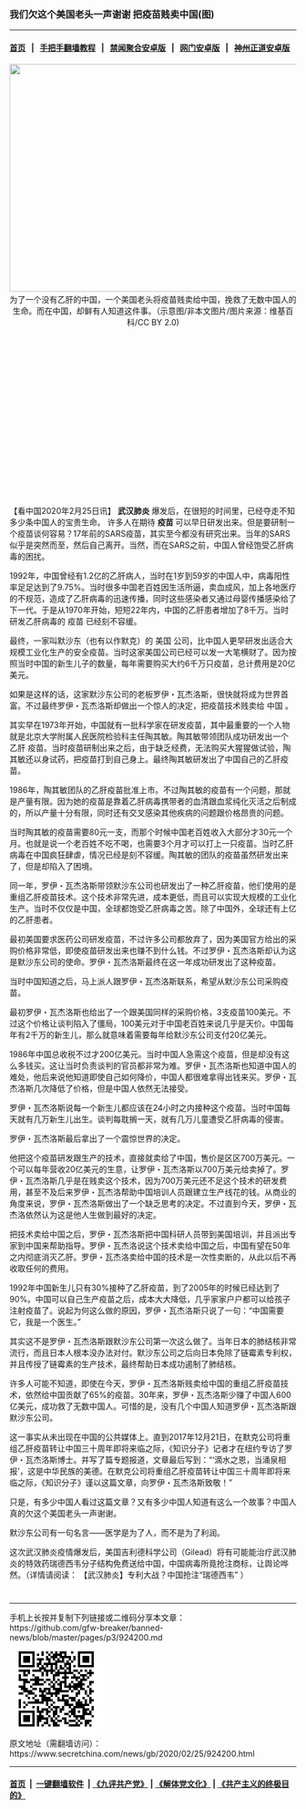 ### 我们欠这个美国老头一声谢谢 把疫苗贱卖中国(图)
------------------------

#### [首页](https://github.com/gfw-breaker/banned-news/blob/master/README.md) &nbsp;&nbsp;|&nbsp;&nbsp; [手把手翻墙教程](https://github.com/gfw-breaker/guides/wiki) &nbsp;&nbsp;|&nbsp;&nbsp; [禁闻聚合安卓版](https://github.com/gfw-breaker/bn-android) &nbsp;&nbsp;|&nbsp;&nbsp; [网门安卓版](https://github.com/oGate2/oGate) &nbsp;&nbsp;|&nbsp;&nbsp; [神州正道安卓版](https://github.com/SzzdOgate/update) 



<div class="article_right" style="fone-color:#000">
 <p style="text-align: center;">
  <img alt="" src="//img3.secretchina.com/pic/2020/1-18/p2606721a338866017-ss.jpg" style="height:400px; width:600px"/>
  <br>
   为了一个没有乙肝的中国，一个美国老头将疫苗贱卖给中国，挽救了无数中国人的生命。而在中国，却鲜有人知道这件事。（示意图/非本文图片/图片来源：维基百科/CC BY 2.0)
   <span id="hideid" name="hideid" style="color:red;display:none;">
    <span href="https://www.secretchina.com">
    </span>
   </span>
  </br>
 </p>
 <div id="txt-mid1-t21-2017">
  <ins class="adsbygoogle" data-ad-client="ca-pub-1276641434651360" data-ad-slot="2451032099" style="display:inline-block;width:336px;height:280px">
  </ins>
  <div id="SC-22xxx">
  </div>
 </div>
 <p>
  【看中国2020年2月25日讯】
  <strong>
   <span href="https://www.secretchina.com/news/gb/tag/武汉肺炎" target="_blank">
    武汉肺炎
   </span>
  </strong>
  爆发后，在很短的时间里，已经夺走不知多少条中国人的宝贵生命。 许多人在期待
  <strong>
   疫苗
  </strong>
  可以早日研发出来。但是要研制一个疫苗谈何容易？17年前的SARS疫苗，其实至今都没有研究出来。当年的SARS似乎是突然而至，然后自己离开。当然，而在SARS之前，中国人曾经饱受乙肝病毒的困扰。
  <span id="hideid" name="hideid" style="color:red;display:none;">
   <span href="https://www.secretchina.com">
   </span>
  </span>
 </p>
 <p>
  1992年，中国曾经有1.2亿的乙肝病人，当时在1岁到59岁的中国人中，病毒阳性率足足达到了9.75%。当时很多中国老百姓因生活所逼，卖血成风，加上各地医疗的不规范，造成了乙肝病毒的迅速传播，同时这些感染者又通过母婴传播感染给了下一代。于是从1970年开始，短短22年内，中国的乙肝患者增加了8千万。当时研发乙肝病毒的
  <span href="https://www.secretchina.com/news/gb/tag/疫苗" target="_blank">
   疫苗
  </span>
  已经刻不容缓。
 </p>
 <p>
  最终，一家叫默沙东（也有以作默克）的
  <span href="https://www.secretchina.com/news/gb/tag/美国" target="_blank">
   美国
  </span>
  公司，比中国人更早研发出适合大规模工业化生产的安全疫苗。当时这家美国公司已经可以发一大笔横财了。因为按照当时中国的新生儿子的数量，每年需要购买大约6千万只疫苗，总计费用是20亿美元。
 </p>
 <p>
  如果是这样的话，这家默沙东公司的老板罗伊・瓦杰洛斯，很快就将成为世界首富。不过最终罗伊・瓦杰洛斯却做出一个惊人的决定，把疫苗技术贱卖给
  <span href="https://www.secretchina.com" target="_blank">
   中国
  </span>
  。
 </p>
 <p>
  其实早在1973年开始，中国就有一批科学家在研发疫苗，其中最重要的一个人物就是北京大学附属人民医院检验科主任陶其敏。陶其敏带领团队成功研发出一个
  <span href="https://www.secretchina.com/news/gb/tag/乙肝" target="_blank">
   乙肝
  </span>
  疫苗。当时疫苗研制出来之后，由于缺乏经费，无法购买大猩猩做试验，陶其敏还以身试药，把疫苗打到自己身上。最终陶其敏研发出了中国自己的乙肝疫苗。
 </p>
 <p>
  1986年，陶其敏团队的乙肝疫苗批准上市。不过陶其敏的疫苗有一个问题，那就是产量有限。因为她的疫苗是靠着乙肝病毒携带者的血清跟血浆纯化灭活之后制成的，所以产量十分有限，同时还有交叉感染其他疾病的问题跟价格昂贵的问题。
 </p>
 <p>
  当时陶其敏的疫苗需要80元一支，而那个时候中国老百姓收入大部分才30元一个月。也就是说一个老百姓不吃不喝，也需要3个月才可以打上一只疫苗。当时乙肝病毒在中国疯狂肆虐，情况已经是刻不容缓。陶其敏的团队的疫苗虽然研发出来了，但是却陷入了困境。
 </p>
 <p>
  同一年，罗伊・瓦杰洛斯带领默沙东公司也研发出了一种乙肝疫苗，他们使用的是重组乙肝疫苗技术。这个技术非常先进，成本更低，而且可以实现大规模的工业化生产。当时不仅仅是中国，全球都饱受乙肝病毒之苦。除了中国外，全球还有上亿的乙肝患者。
 </p>
 <p>
  最初美国要求医药公司研发疫苗，不过许多公司都放弃了，因为美国官方给出的采购价格非常低，即使疫苗研发出来也赚不到什么钱。不过罗伊・瓦杰洛斯却认为这是默沙东公司的使命。罗伊・瓦杰洛斯最终在这一年成功研发出了这种疫苗。
 </p>
 <p>
  当时中国知道之后，马上派人跟罗伊・瓦杰洛斯联系，希望从默沙东公司采购疫苗。
 </p>
 <p>
  最初罗伊・瓦杰洛斯也给出了一个跟美国同样的采购价格，3支疫苗100美元。不过这个价格让谈判陷入了僵局，100美元对于中国老百姓来说几乎是天价。中国每年有2千万的新生儿，那么就意味着需要每年给默沙东公司支付20亿美元。
 </p>
 <p>
  1986年中国总收税不过才200亿美元。当时中国人急需这个疫苗，但是却没有这么多钱买。这让当时负责谈判的官员都非常为难。罗伊・瓦杰洛斯也知道中国人的难处，他后来说他知道即使自己如何降价，中国人都很难拿得出钱来买。罗伊・瓦杰洛斯几次降低了价格，但是中国人依然无法接受。
 </p>
 <center>
  <div style="max-width: 632px;height:180px; display: none; text-align: center; margin: 0 auto; overflow: hidden;overflow-x: hidden;">
   <div id="taboola-midarticle-thumbnails" style="max-width: 632px;height:180px;overflow: hidden;overflow-x: hidden;">
   </div>
  </div>
  <div>
   <ins class="adsbygoogle" data-ad-client="ca-pub-1276641434651360" data-ad-format="fluid" data-ad-layout="in-article" data-ad-slot="5164544770" style="display:block; text-align:center;">
   </ins>
  </div>
 </center>
 <p>
  罗伊・瓦杰洛斯说每一个新生儿都应该在24小时之内接种这个疫苗。当时中国每天就有几万新生儿出生。谈判每耽搁一天，就有几万儿童遭受乙肝病毒的侵害。
 </p>
 <p>
  罗伊・瓦杰洛斯最后拿出了一个震惊世界的决定。
 </p>
 <p>
  他把这个疫苗研发跟生产的技术，直接就卖给了中国，售价是区区700万美元。一个可以每年营收20亿美元的生意，让罗伊・瓦杰洛斯以700万美元给卖掉了。罗伊・瓦杰洛斯几乎是在贱卖这个技术，因为700万美元还不足这个技术的研发费用，甚至不及后来罗伊・瓦杰洛帮助中国培训人员跟建立生产线花的钱。从商业的角度来说，罗伊・瓦杰洛斯做出了一个缺乏思考的决定。不过直到今天，罗伊・瓦杰洛依然认为这是他人生做到最好的决定。
 </p>
 <p>
  把技术卖给中国之后，罗伊・瓦杰洛斯把中国科研人员带到美国培训，并且派出专家到中国来帮助指导。罗伊・瓦杰洛说这个技术卖给中国之后，中国有望在50年之内彻底消灭乙肝。罗伊・瓦杰洛卖给中国的技术是一次性卖断的，从此以后不再收取任何的费用。
 </p>
 <p>
  1992年中国新生儿只有30%接种了乙肝疫苗，到了2005年的时候已经达到了90%。中国可以自己生产疫苗之后，成本大大降低，几乎家家户户都可以给孩子注射疫苗了。说起为何这么做的原因，罗伊・瓦杰洛斯只说了一句：“中国需要它，我是一个医生。”
 </p>
 <p>
  其实这不是罗伊・瓦杰洛斯跟默沙东公司第一次这么做了。当年日本的肺结核非常流行，而且日本人根本没办法对付。默沙东公司之后向日本免除了链霉素专利权，并且传授了链霉素的生产技术，最终帮助日本成功遏制了肺结核。
 </p>
 <p>
  许多人可能不知道，即使在今天，罗伊・瓦杰洛斯贱卖给中国的重组乙肝疫苗技术，依然给中国贡献了65%的疫苗。30年来，罗伊・瓦杰洛斯少赚了中国人600亿美元，成功救了无数中国人。可惜的是，没有几个中国人知道罗伊・瓦杰洛斯跟默沙东公司。
 </p>
 <p>
  这一事实从未出现在中国的公共媒体上。直到2017年12月21日，在默克公司将重组乙肝疫苗转让中国三十周年即将来临之际，《知识分子》记者才在纽约专访了罗伊・瓦杰洛斯博士。并写了篇专题报道，文章最后写到：“‘滴水之恩，当涌泉相报’，这是中华民族的美德。在默克公司将重组乙肝疫苗转让中国三十周年即将来临之际，《知识分子》谨以这篇文章，向罗伊・瓦杰洛斯致敬！”
 </p>
 <p>
  只是，有多少中国人看过这篇文章？又有多少中国人知道有这么一个故事？中国人真的欠这个美国老头一声谢谢。
 </p>
 <p>
  默沙东公司有一句名言——医学是为了人，而不是为了利润。
 </p>
 <p>
  这次武汉肺炎疫情爆发后，美国吉利德科学公司（Gilead）将有可能能治疗武汉肺炎的特效药瑞德西韦分子结构免费送给中国，中国病毒所竟抢注商标，让舆论哗然。（详情请阅读：
  <span href="https://www.secretchina.com/news/gb/2020/02/05/921977.html">
   【武汉肺炎】专利大战？中国抢注“瑞德西韦”
  </span>
  ）
  <center>
   <div>
    <div id="txt-mid2-t22-2017" style="display: block;  max-height: 351px;  overflow: hidden;">
     <div id="SC-21xxx">
     </div>
     <ins class="adsbygoogle" data-ad-client="ca-pub-1276641434651360" data-ad-format="auto" data-ad-slot="4301710469" data-full-width-responsive="true" style="display:block">
     </ins>
    </div>
   </div>
  </center>
  <div style="padding-top:12px;">
  </div>
 </p>
</div>

<hr/>
手机上长按并复制下列链接或二维码分享本文章：<br/>
https://github.com/gfw-breaker/banned-news/blob/master/pages/p3/924200.md <br/>
<a href='https://github.com/gfw-breaker/banned-news/blob/master/pages/p3/924200.md'><img src='https://github.com/gfw-breaker/banned-news/blob/master/pages/p3/924200.md.png'/></a> <br/>
原文地址（需翻墙访问）：https://www.secretchina.com/news/gb/2020/02/25/924200.html


------------------------
#### [首页](https://github.com/gfw-breaker/banned-news/blob/master/README.md) &nbsp;|&nbsp; [一键翻墙软件](https://github.com/gfw-breaker/nogfw/blob/master/README.md) &nbsp;| [《九评共产党》](https://github.com/gfw-breaker/9ping.md/blob/master/README.md#九评之一评共产党是什么) | [《解体党文化》](https://github.com/gfw-breaker/jtdwh.md/blob/master/README.md) | [《共产主义的终极目的》](https://github.com/gfw-breaker/gczydzjmd.md/blob/master/README.md)


<img src='http://gfw-breaker.win/banned-news/pages/p3/924200.md' width='0px' height='0px'/>